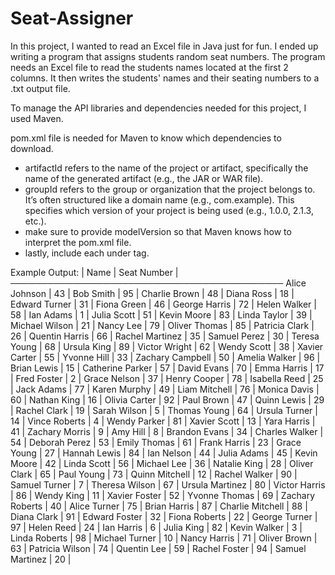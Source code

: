 # Seat-Assigner
In this project, I wanted to read an Excel file in Java just for fun. I ended up writing a program that assigns students random seat numbers. The program needs an Excel file to read the students names located at the first 2 columns. It then writes the students' names and their seating numbers to a .txt output file.

To manage the API libraries and dependencies needed for this project, I used Maven.

pom.xml file is needed for Maven to know which dependencies to download.
  - artifactId refers to the name of the project or artifact, specifically the name of the generated artifact (e.g., the JAR or WAR file).
  - groupId refers to the group or organization that the project belongs to. It’s often structured like a domain name (e.g., com.example). This specifies which version of your project is being used (e.g., 1.0.0, 2.1.3, etc.).
  - make sure to provide modelVersion so that Maven knows how to interpret the pom.xml file.
  - lastly, include each <dependency> under <dependencies> tag. 

Example Output:
|           Name              | Seat Number |
────────────────────────────────────────────
Alice Johnson                 | 	43	 |
Bob Smith                     | 	95	 |
Charlie Brown                 | 	48	 |
Diana Ross                    | 	18	 |
Edward Turner                 | 	31	 |
Fiona Green                   | 	46	 |
George Harris                 | 	72	 |
Helen Walker                  | 	58	 |
Ian Adams                     | 	1	   |
Julia Scott                   | 	51	 |
Kevin Moore                   | 	83	 |
Linda Taylor                  | 	39	 |
Michael Wilson                | 	21	 |
Nancy Lee                     | 	79	 |
Oliver Thomas                 | 	85	 |
Patricia Clark                | 	26	 |
Quentin Harris                | 	66	 |
Rachel Martinez               | 	35	 |
Samuel Perez                  | 	30	 |
Teresa Young                  | 	68	 |
Ursula King                   | 	89	 |
Victor Wright                 | 	62	 |
Wendy Scott                   | 	38	 |
Xavier Carter                 | 	55	 |
Yvonne Hill                   | 	33	 |
Zachary Campbell              | 	50	 |
Amelia Walker                 | 	96	 |
Brian Lewis                   | 	15	 |
Catherine Parker              | 	57	 |
David Evans                   | 	70	 |
Emma Harris                   | 	17	 |
Fred Foster                   | 	2	   |
Grace Nelson                  | 	37	 |
Henry Cooper                  | 	78	 |
Isabella Reed                 | 	25	 |
Jack Adams                    | 	77	 |
Karen Murphy                  | 	49	 |
Liam Mitchell                 | 	76	 |
Monica Davis                  | 	60	 |
Nathan King                   | 	16	 |
Olivia Carter                 | 	92	 |
Paul Brown                    | 	47	 |
Quinn Lewis                   | 	29	 |
Rachel Clark                  | 	19	 |
Sarah Wilson                  | 	5	   |
Thomas Young                  | 	64	 |
Ursula Turner                 | 	14	 |
Vince Roberts                 | 	4	   |
Wendy Parker                  | 	81	 |
Xavier Scott                  | 	13	 |
Yara Harris                   | 	41	 |
Zachary Morris                | 	9	   |
Amy Hill                      | 	8	   |
Brandon Evans                 | 	34	 |
Charles Walker                | 	54	 |
Deborah Perez                 | 	53	 |
Emily Thomas                  | 	61	 |
Frank Harris                  | 	23	 |
Grace Young                   | 	27	 |
Hannah Lewis                  | 	84	 |
Ian Nelson                    | 	44	 |
Julia Adams                   | 	45	 |
Kevin Moore                   | 	42	 |
Linda Scott                   | 	56	 |
Michael Lee                   | 	36	 |
Natalie King                  | 	28	 |
Oliver Clark                  | 	65	 |
Paul Young                    | 	73	 |
Quinn Mitchell                | 	12	 |
Rachel Walker                 | 	90	 |
Samuel Turner                 | 	7	   |
Theresa Wilson                | 	67	 |
Ursula Martinez               | 	80	 |
Victor Harris                 | 	86	 |
Wendy King                    | 	11	 |
Xavier Foster                 | 	52	 |
Yvonne Thomas                 | 	69	 |
Zachary Roberts               | 	40	 |
Alice Turner                  | 	75	 |
Brian Harris                  | 	87	 |
Charlie Mitchell              | 	88	 |
Diana Clark                   | 	91	 |
Edward Foster                 | 	32	 |
Fiona Roberts                 | 	22	 |
George Turner                 | 	97	 |
Helen Reed                    | 	24	 |
Ian Harris                    | 	6	   |
Julia King                    | 	82	 |
Kevin Walker                  | 	3	   |
Linda Roberts                 | 	98	 |
Michael Turner                | 	10	 |
Nancy Harris                  | 	71	 |
Oliver Brown                  | 	63	 |
Patricia Wilson               | 	74	 |
Quentin Lee                   | 	59	 |
Rachel Foster                 | 	94	 |
Samuel Martinez               | 	20	 |
